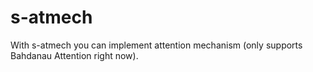 # s-atmech
With s-atmech you can implement attention mechanism (only supports Bahdanau Attention right now).
